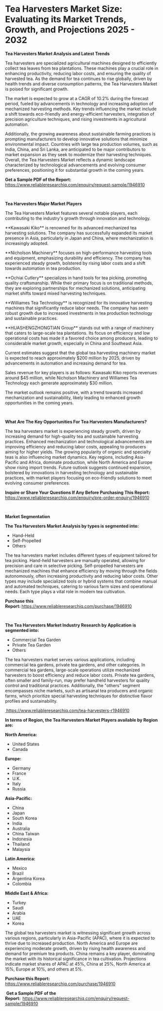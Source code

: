 <p><h1>Tea Harvesters Market Size: Evaluating its Market Trends, Growth, and Projections 2025 - 2032</h1></p><p><strong>Tea Harvesters Market Analysis and Latest Trends</strong></p>
<p><p>Tea harvesters are specialized agricultural machines designed to efficiently collect tea leaves from tea plantations. These machines play a crucial role in enhancing productivity, reducing labor costs, and ensuring the quality of harvested tea. As the demand for tea continues to rise globally, driven by health trends and diverse consumption patterns, the Tea Harvesters Market is poised for significant growth.</p><p>The market is expected to grow at a CAGR of 10.2% during the forecast period, fueled by advancements in technology and increasing adoption of mechanized harvesting methods. Key trends influencing the market include a shift towards eco-friendly and energy-efficient harvesters, integration of precision agriculture techniques, and rising investments in agricultural automation. </p><p>Additionally, the growing awareness about sustainable farming practices is prompting manufacturers to develop innovative solutions that minimize environmental impact. Countries with large tea production volumes, such as India, China, and Sri Lanka, are anticipated to be major contributors to market expansion as they seek to modernize their harvesting techniques. Overall, the Tea Harvesters Market reflects a dynamic landscape characterized by technological advancements and evolving consumer preferences, positioning it for substantial growth in the coming years.</p></p>
<p><strong>Get a Sample PDF of the Report:&nbsp;</strong> <a href="https://www.reliableresearchiq.com/enquiry/request-sample/1946910?utm_campaign=1082&utm_medium=2&utm_source=Github&utm_content=ia&utm_term=16042025&utm_id=tea-harvesters">https://www.reliableresearchiq.com/enquiry/request-sample/1946910</a></p>
<p>&nbsp;</p>
<p><strong>Tea Harvesters Major Market Players</strong></p>
<p><p>The Tea Harvesters Market features several notable players, each contributing to the industry's growth through innovation and technology. </p><p>**Kawasaki Kiko** is renowned for its advanced mechanized tea harvesting solutions. The company has successfully expanded its market presence in Asia, particularly in Japan and China, where mechanization is increasingly adopted. </p><p>**Nicholson Machinery** focuses on high-performance harvesting tools and equipment, emphasizing durability and efficiency. The company has experienced steady growth, bolstered by rising labor costs and a shift towards automation in tea production. </p><p>**Ochiai Cutlery** specializes in hand tools for tea picking, promoting quality craftsmanship. While their primary focus is on traditional methods, they are exploring partnerships for mechanized solutions, anticipating market shifts toward mixed harvesting techniques.</p><p>**Williames Tea Technology** is recognized for its innovative harvesting machines that significantly reduce labor needs. The company has seen robust growth due to increased investments in tea production technology and sustainable practices. </p><p>**HUASHENGZHONGTIAN Group** stands out with a range of machinery that caters to large-scale tea plantations. Its focus on efficiency and low operational costs has made it a favored choice among producers, leading to considerable market growth, especially in China and Southeast Asia.</p><p>Current estimates suggest that the global tea harvesting machinery market is expected to reach approximately $200 million by 2025, driven by advancements in automation and increasing demand for tea. </p><p>Sales revenue for key players is as follows: Kawasaki Kiko reports revenues around $45 million, while Nicholson Machinery and Williames Tea Technology each generate approximately $30 million. </p><p>The market outlook remains positive, with a trend towards increased mechanization and sustainability, likely leading to enhanced growth opportunities in the coming years.</p></p>
<p>&nbsp;</p>
<p><strong>What Are The Key Opportunities For Tea Harvesters Manufacturers?</strong></p>
<p><p>The tea harvesters market is experiencing steady growth, driven by increasing demand for high-quality tea and sustainable harvesting practices. Enhanced mechanization and technological advancements are improving efficiency and reducing labor costs, appealing to producers aiming for higher yields. The growing popularity of organic and specialty teas is also influencing market dynamics. Key regions, including Asia-Pacific and Africa, dominate production, while North America and Europe show rising import trends. Future outlook suggests continued expansion, bolstered by innovations in harvesting technology and sustainable practices, with market players focusing on eco-friendly solutions to meet evolving consumer preferences.</p></p>
<p><strong>Inquire or Share Your Questions If Any Before Purchasing This Report:</strong> <a href="https://www.reliableresearchiq.com/enquiry/pre-order-enquiry/1946910?utm_campaign=1082&utm_medium=2&utm_source=Github&utm_content=ia&utm_term=16042025&utm_id=tea-harvesters">https://www.reliableresearchiq.com/enquiry/pre-order-enquiry/1946910</a></p>
<p>&nbsp;</p>
<p><strong>Market Segmentation</strong></p>
<p><strong>The Tea Harvesters Market Analysis by types is segmented into:</strong></p>
<p><ul><li>Hand-Held</li><li>Self-Propelled</li><li>Others</li></ul></p>
<p><p>The tea harvesters market includes different types of equipment tailored for tea picking. Hand-held harvesters are manually operated, allowing for precision and care in selective picking. Self-propelled harvesters are mechanized machines that enhance efficiency by moving through the fields autonomously, often increasing productivity and reducing labor costs. Other types may include specialized tools or hybrid systems that combine manual and automated techniques, catering to various farm sizes and operational needs. Each type plays a vital role in modern tea cultivation.</p></p>
<p><strong>Purchase this Report:&nbsp;</strong><a href="https://www.reliableresearchiq.com/purchase/1946910?utm_campaign=1082&utm_medium=2&utm_source=Github&utm_content=ia&utm_term=16042025&utm_id=tea-harvesters">https://www.reliableresearchiq.com/purchase/1946910</a></p>
<p>&nbsp;</p>
<p><strong>The Tea Harvesters Market Industry Research by Application is segmented into:</strong></p>
<p><ul><li>Commercial Tea Garden</li><li>Private Tea Garden</li><li>Others</li></ul></p>
<p><p>The tea harvesters market serves various applications, including commercial tea gardens, private tea gardens, and other categories. In commercial tea gardens, large-scale operations utilize mechanized harvesters to boost efficiency and reduce labor costs. Private tea gardens, often smaller and family-run, may prefer handheld harvesters for quality control and traditional practices. Additionally, the "others" segment encompasses niche markets, such as artisanal tea producers and organic farms, which prioritize special harvesting techniques for distinctive flavor profiles and sustainability.</p></p>
<p><a href="https://www.reliableresearchiq.com/tea-harvesters-r1946910?utm_campaign=1082&utm_medium=2&utm_source=Github&utm_content=ia&utm_term=16042025&utm_id=tea-harvesters">&nbsp;https://www.reliableresearchiq.com/tea-harvesters-r1946910</a></p>
<p><strong>In terms of Region, the Tea Harvesters Market Players available by Region are:</strong></p>
<p>
    <p> <strong> North America: </strong>
        <ul>
            <li>United States</li>
            <li>Canada</li>
        </ul>
        </p> 
    <p> <strong> Europe: </strong>
        <ul>
            <li>Germany</li>
            <li>France</li>
            <li>U.K.</li>
            <li>Italy</li>
            <li>Russia</li>
        </ul>
        </p> 
    <p> <strong> Asia-Pacific: </strong>
        <ul>
            <li>China</li>
            <li>Japan</li>
            <li>South Korea</li>
            <li>India</li>
            <li>Australia</li>
            <li>China Taiwan</li>
            <li>Indonesia</li>
            <li>Thailand</li>
            <li>Malaysia</li>
        </ul>
        </p> 
    <p> <strong> Latin America: </strong>
        <ul>
            <li>Mexico</li>
            <li>Brazil</li>
            <li>Argentina Korea</li>
            <li>Colombia</li>
        </ul>
        </p> 
    <p> <strong> Middle East & Africa: </strong>
        <ul>
            <li>Turkey</li>
            <li>Saudi</li>
            <li>Arabia</li>
            <li>UAE</li>
            <li>Korea</li>
        </ul>
    </p>
    </p>
<p><p>The global tea harvesters market is witnessing significant growth across various regions, particularly in Asia-Pacific (APAC), where it is expected to thrive due to increased production. North America and Europe are experiencing moderate growth, driven by rising health awareness and demand for premium tea products. China remains a key player, dominating the market with its historical significance in tea cultivation. Projections indicate market shares of APAC at 45%, China at 25%, North America at 15%, Europe at 10%, and others at 5%.</p></p>
<p><strong>Purchase this Report: </strong><a href="https://www.reliableresearchiq.com/purchase/1946910?utm_campaign=1082&utm_medium=2&utm_source=Github&utm_content=ia&utm_term=16042025&utm_id=tea-harvesters">https://www.reliableresearchiq.com/purchase/1946910</a></p>
<p>&nbsp;<strong>Get a Sample PDF of the Report:&nbsp;&nbsp;</strong><a href="https://www.reliableresearchiq.com/enquiry/request-sample/1946910?utm_campaign=1082&utm_medium=2&utm_source=Github&utm_content=ia&utm_term=16042025&utm_id=tea-harvesters">https://www.reliableresearchiq.com/enquiry/request-sample/1946910</a></p>
<p><strong></strong></p>
<p><p></p><p></p><p></p></p>